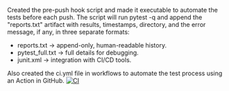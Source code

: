 

Created the pre-push hook script and made it executable to automate the tests before each push. The script will run pytest -q and append the "reports.txt" artifact with results, timestamps, directory, and the error message, if any, in three separate formats:

- reports.txt → append-only, human-readable history.
- pytest_full.txt → full details for debugging.
- junit.xml → integration with CI/CD tools.

Also created the ci.yml file in workflows to automate the test process using an Action in GitHub.
[![CI](https://github.com/MoeNamini/infra/actions/workflows/ci.yml/badge.svg)](https://github.com/MoeNamini/infra/actions/workflows/ci.yml)

